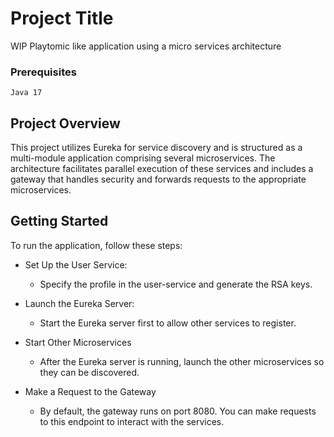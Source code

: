 # Project Title
WIP Playtomic like application using a micro services architecture

### Prerequisites
```
Java 17
```

## Project Overview
This project utilizes Eureka for service discovery and is structured as a multi-module application comprising several microservices.
The architecture facilitates parallel execution of these services and includes a gateway that handles security and forwards requests to the appropriate microservices.

## Getting Started
To run the application, follow these steps:

* Set Up the User Service:
  * Specify the profile in the user-service and generate the RSA keys.

* Launch the Eureka Server:
  * Start the Eureka server first to allow other services to register.

* Start Other Microservices
  * After the Eureka server is running, launch the other microservices so they can be discovered.

* Make a Request to the Gateway
  * By default, the gateway runs on port 8080. You can make requests to this endpoint to interact with the services.
